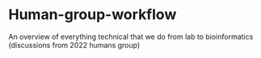 # Human-group-workflow
An overview of everything technical that we do from lab to bioinformatics (discussions from 2022 humans group)
